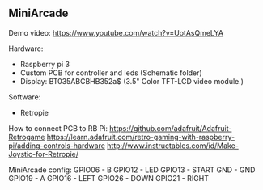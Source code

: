 ## MiniArcade

Demo video:
https://www.youtube.com/watch?v=UotAsQmeLYA

Hardware:
* Raspberry pi 3 	
* Custom PCB for controller and leds (Schematic folder)
* Display: BT035ABCBHB352a$ (3.5" Color TFT-LCD video module.)
		
Software:
* Retropie


How to connect PCB to RB Pi:
https://github.com/adafruit/Adafruit-Retrogame
https://learn.adafruit.com/retro-gaming-with-raspberry-pi/adding-controls-hardware
http://www.instructables.com/id/Make-Joystic-for-Retropie/

MiniArcade config:
	GPIO06 - B
	GPIO12 - LED
	GPIO13 - START
	GND    - GND
	GPIO19 - A
	GPIO16 - LEFT
	GPIO26 - DOWN
	GPIO21 - RIGHT
